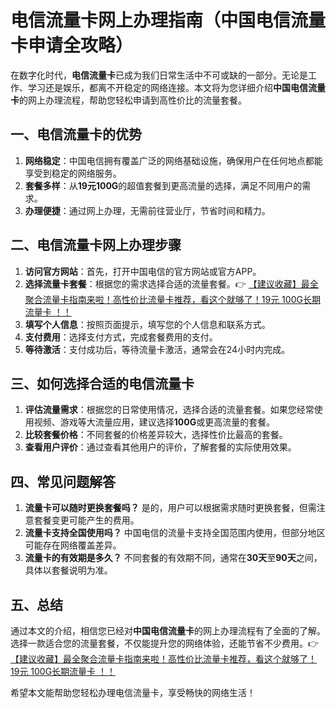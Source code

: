 # 电信流量卡网上办理指南（中国电信流量卡申请全攻略）

在数字化时代，**电信流量卡**已成为我们日常生活中不可或缺的一部分。无论是工作、学习还是娱乐，都离不开稳定的网络连接。本文将为您详细介绍**中国电信流量卡**的网上办理流程，帮助您轻松申请到高性价比的流量套餐。

## 一、电信流量卡的优势

1. **网络稳定**：中国电信拥有覆盖广泛的网络基础设施，确保用户在任何地点都能享受到稳定的网络服务。
2. **套餐多样**：从**19元100G**的超值套餐到更高流量的选择，满足不同用户的需求。
3. **办理便捷**：通过网上办理，无需前往营业厅，节省时间和精力。

## 二、电信流量卡网上办理步骤

1. **访问官方网站**：首先，打开中国电信的官方网站或官方APP。
2. **选择流量卡套餐**：根据您的需求选择合适的流量套餐。👉 [【建议收藏】最全聚合流量卡指南来啦！高性价比流量卡推荐，看这个就够了！19元 100G长期流量卡 ！！](https://bit.ly/Liuliangka)
3. **填写个人信息**：按照页面提示，填写您的个人信息和联系方式。
4. **支付费用**：选择支付方式，完成套餐费用的支付。
5. **等待激活**：支付成功后，等待流量卡激活，通常会在24小时内完成。

## 三、如何选择合适的电信流量卡

1. **评估流量需求**：根据您的日常使用情况，选择合适的流量套餐。如果您经常使用视频、游戏等大流量应用，建议选择**100G**或更高流量的套餐。
2. **比较套餐价格**：不同套餐的价格差异较大，选择性价比最高的套餐。
3. **查看用户评价**：通过查看其他用户的评价，了解套餐的实际使用效果。

## 四、常见问题解答

1. **流量卡可以随时更换套餐吗？**
   是的，用户可以根据需求随时更换套餐，但需注意套餐变更可能产生的费用。
2. **流量卡支持全国使用吗？**
   中国电信的流量卡支持全国范围内使用，但部分地区可能存在网络覆盖差异。
3. **流量卡的有效期是多久？**
   不同套餐的有效期不同，通常在**30天**至**90天**之间，具体以套餐说明为准。

## 五、总结

通过本文的介绍，相信您已经对**中国电信流量卡**的网上办理流程有了全面的了解。选择一款适合您的流量套餐，不仅能提升您的网络体验，还能节省不少费用。👉 [【建议收藏】最全聚合流量卡指南来啦！高性价比流量卡推荐，看这个就够了！19元 100G长期流量卡 ！！](https://bit.ly/Liuliangka)

希望本文能帮助您轻松办理电信流量卡，享受畅快的网络生活！